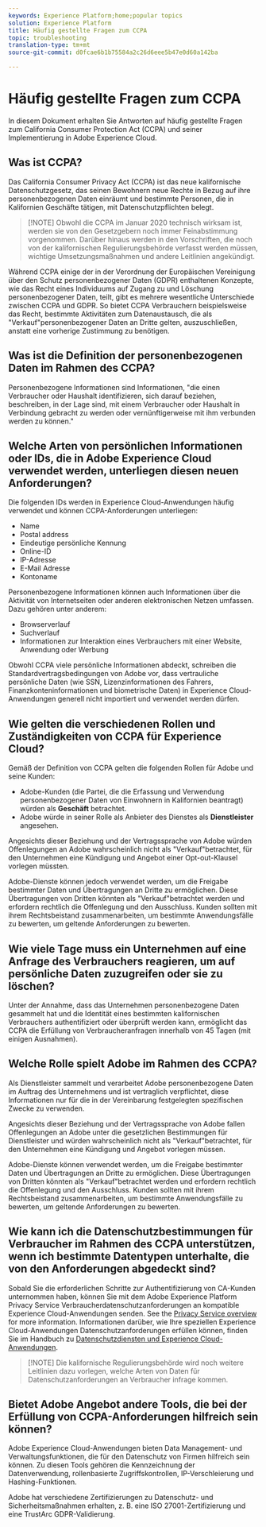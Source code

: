 ```yaml
---
keywords: Experience Platform;home;popular topics
solution: Experience Platform
title: Häufig gestellte Fragen zum CCPA
topic: troubleshooting
translation-type: tm+mt
source-git-commit: d0fcae6b1b75584a2c26d6eee5b47e0d60a142ba

---
```



# Häufig gestellte Fragen zum CCPA

In diesem Dokument erhalten Sie Antworten auf häufig gestellte Fragen zum California Consumer Protection Act (CCPA) und seiner Implementierung in Adobe Experience Cloud.

## Was ist CCPA?

Das California Consumer Privacy Act (CCPA) ist das neue kalifornische Datenschutzgesetz, das seinen Bewohnern neue Rechte in Bezug auf ihre personenbezogenen Daten einräumt und bestimmte Personen, die in Kalifornien Geschäfte tätigen, mit Datenschutzpflichten belegt.

>[!NOTE] Obwohl die CCPA im Januar 2020 technisch wirksam ist, werden sie von den Gesetzgebern noch immer Feinabstimmung vorgenommen. Darüber hinaus werden in den Vorschriften, die noch von der kalifornischen Regulierungsbehörde verfasst werden müssen, wichtige Umsetzungsmaßnahmen und andere Leitlinien angekündigt.

Während CCPA einige der in der Verordnung der Europäischen Vereinigung über den Schutz personenbezogener Daten (GDPR) enthaltenen Konzepte, wie das Recht eines Individuums auf Zugang zu und Löschung personenbezogener Daten, teilt, gibt es mehrere wesentliche Unterschiede zwischen CCPA und GDPR. So bietet CCPA Verbrauchern beispielsweise das Recht, bestimmte Aktivitäten zum Datenaustausch, die als &quot;Verkauf&quot;personenbezogener Daten an Dritte gelten, auszuschließen, anstatt eine vorherige Zustimmung zu benötigen.

## Was ist die Definition der personenbezogenen Daten im Rahmen des CCPA?

Personenbezogene Informationen sind Informationen, &quot;die einen Verbraucher oder Haushalt identifizieren, sich darauf beziehen, beschreiben, in der Lage sind, mit einem Verbraucher oder Haushalt in Verbindung gebracht zu werden oder vernünftigerweise mit ihm verbunden werden zu können.&quot;

## Welche Arten von persönlichen Informationen oder IDs, die in Adobe Experience Cloud verwendet werden, unterliegen diesen neuen Anforderungen?

Die folgenden IDs werden in Experience Cloud-Anwendungen häufig verwendet und können CCPA-Anforderungen unterliegen:

- Name
- Postal address
- Eindeutige persönliche Kennung
- Online-ID
- IP-Adresse
- E-Mail  Adresse
- Kontoname

Personenbezogene Informationen können auch Informationen über die Aktivität von Internetseiten oder anderen elektronischen Netzen umfassen. Dazu gehören unter anderem:

- Browserverlauf
- Suchverlauf
- Informationen zur Interaktion eines Verbrauchers mit einer Website, Anwendung oder Werbung

Obwohl CCPA viele persönliche Informationen abdeckt, schreiben die Standardvertragsbedingungen von Adobe vor, dass vertrauliche persönliche Daten (wie SSN, Lizenzinformationen des Fahrers, Finanzkonteninformationen und biometrische Daten) in Experience Cloud-Anwendungen generell nicht importiert und verwendet werden dürfen.

## Wie gelten die verschiedenen Rollen und Zuständigkeiten von CCPA für Experience Cloud?

Gemäß der Definition von CCPA gelten die folgenden Rollen für Adobe und seine Kunden:

- Adobe-Kunden (die Partei, die die Erfassung und Verwendung personenbezogener Daten von Einwohnern in Kalifornien beantragt) würden als **Geschäft** betrachtet.
- Adobe würde in seiner Rolle als Anbieter des Dienstes als **Dienstleister** angesehen.

Angesichts dieser Beziehung und der Vertragssprache von Adobe würden Offenlegungen an Adobe wahrscheinlich nicht als &quot;Verkauf&quot;betrachtet, für den Unternehmen eine Kündigung und Angebot einer Opt-out-Klausel vorlegen müssten.

Adobe-Dienste können jedoch verwendet werden, um die Freigabe bestimmter Daten und Übertragungen an Dritte zu ermöglichen. Diese Übertragungen von Dritten könnten als &quot;Verkauf&quot;betrachtet werden und erfordern rechtlich die Offenlegung und den Ausschluss.  Kunden sollten mit ihrem Rechtsbeistand zusammenarbeiten, um bestimmte Anwendungsfälle zu bewerten, um geltende Anforderungen zu bewerten.

## Wie viele Tage muss ein Unternehmen auf eine Anfrage des Verbrauchers reagieren, um auf persönliche Daten zuzugreifen oder sie zu löschen?

Unter der Annahme, dass das Unternehmen personenbezogene Daten gesammelt hat und die Identität eines bestimmten kalifornischen Verbrauchers authentifiziert oder überprüft werden kann, ermöglicht das CCPA die Erfüllung von Verbraucheranfragen innerhalb von 45 Tagen (mit einigen Ausnahmen).

## Welche Rolle spielt Adobe im Rahmen des CCPA?

Als Dienstleister sammelt und verarbeitet Adobe personenbezogene Daten im Auftrag des Unternehmens und ist vertraglich verpflichtet, diese Informationen nur für die in der Vereinbarung festgelegten spezifischen Zwecke zu verwenden.

Angesichts dieser Beziehung und der Vertragssprache von Adobe fallen Offenlegungen an Adobe unter die gesetzlichen Bestimmungen für Dienstleister und würden wahrscheinlich nicht als &quot;Verkauf&quot;betrachtet, für den Unternehmen eine Kündigung und Angebot vorlegen müssen.

Adobe-Dienste können verwendet werden, um die Freigabe bestimmter Daten und Übertragungen an Dritte zu ermöglichen. Diese Übertragungen von Dritten könnten als &quot;Verkauf&quot;betrachtet werden und erfordern rechtlich die Offenlegung und den Ausschluss.  Kunden sollten mit ihrem Rechtsbeistand zusammenarbeiten, um bestimmte Anwendungsfälle zu bewerten, um geltende Anforderungen zu bewerten.

## Wie kann ich die Datenschutzbestimmungen für Verbraucher im Rahmen des CCPA unterstützen, wenn ich bestimmte Datentypen unterhalte, die von den Anforderungen abgedeckt sind?

Sobald Sie die erforderlichen Schritte zur Authentifizierung von CA-Kunden unternommen haben, können Sie mit dem Adobe Experience Platform Privacy Service Verbraucherdatenschutzanforderungen an kompatible Experience Cloud-Anwendungen senden. See the [Privacy Service overview](../home.md) for more information. Informationen darüber, wie Ihre speziellen Experience Cloud-Anwendungen Datenschutzanforderungen erfüllen können, finden Sie im Handbuch zu [Datenschutzdiensten und Experience Cloud-Anwendungen](../experience-cloud-apps.md).

>[!NOTE] Die kalifornische Regulierungsbehörde wird noch weitere Leitlinien dazu vorlegen, welche Arten von Daten für Datenschutzanforderungen an Verbraucher infrage kommen.

## Bietet Adobe Angebot andere Tools, die bei der Erfüllung von CCPA-Anforderungen hilfreich sein können?

Adobe Experience Cloud-Anwendungen bieten Data Management- und Verwaltungsfunktionen, die für den Datenschutz von Firmen hilfreich sein können. Zu diesen Tools gehören die Kennzeichnung der Datenverwendung, rollenbasierte Zugriffskontrollen, IP-Verschleierung und Hashing-Funktionen.

Adobe hat verschiedene Zertifizierungen zu Datenschutz- und Sicherheitsmaßnahmen erhalten, z. B. eine ISO 27001-Zertifizierung und eine TrustArc GDPR-Validierung.